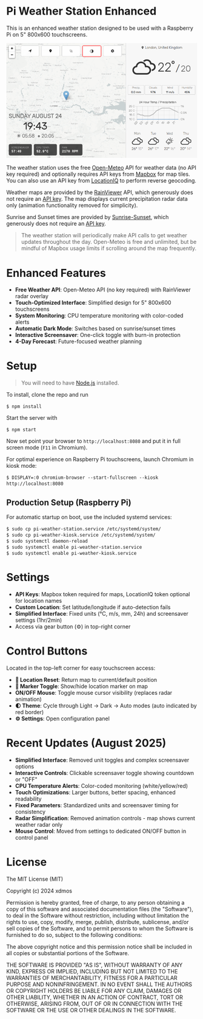 
# Pi Weather Station Enhanced

This is an enhanced weather station designed to be used with a Raspberry Pi on 5" 800x600 touchscreens.

![pi-weather-station](pi-weather-station.png)

The weather station uses the free [Open-Meteo](https://open-meteo.com/) API for weather data (no API key required) and optionally requires API keys from [Mapbox](https://www.mapbox.com/) for map tiles. You can also use an API key from [LocationIQ](https://locationiq.com/) to perform reverse geocoding.

Weather maps are provided by the [RainViewer](https://www.rainviewer.com/) API, which generously does not require an [API key](https://www.rainviewer.com/api.html). The map displays current precipitation radar data only (animation functionality removed for simplicity).

Sunrise and Sunset times are provided by [Sunrise-Sunset](https://sunrise-sunset.org/), which generously does not require an [API key](https://sunrise-sunset.org/api).

> The weather station will periodically make API calls to get weather updates throughout the day. Open-Meteo is free and unlimited, but be mindful of Mapbox usage limits if scrolling around the map frequently.

# Enhanced Features

- **Free Weather API**: Open-Meteo API (no key required) with RainViewer radar overlay
- **Touch-Optimized Interface**: Simplified design for 5" 800x600 touchscreens  
- **System Monitoring**: CPU temperature monitoring with color-coded alerts
- **Automatic Dark Mode**: Switches based on sunrise/sunset times
- **Interactive Screensaver**: One-click toggle with burn-in protection
- **4-Day Forecast**: Future-focused weather planning

# Setup

> You will need to have [Node.js](https://nodejs.org/) installed.

To install, clone the repo and run

    $ npm install

Start the server with

    $ npm start

Now set point your browser to `http://localhost:8080` and put it in full screen mode (`F11` in Chromium).

For optimal experience on Raspberry Pi touchscreens, launch Chromium in kiosk mode:

    $ DISPLAY=:0 chromium-browser --start-fullscreen --kiosk http://localhost:8080

## Production Setup (Raspberry Pi)

For automatic startup on boot, use the included systemd services:

    $ sudo cp pi-weather-station.service /etc/systemd/system/
    $ sudo cp pi-weather-kiosk.service /etc/systemd/system/
    $ sudo systemctl daemon-reload
    $ sudo systemctl enable pi-weather-station.service
    $ sudo systemctl enable pi-weather-kiosk.service

# Settings

- **API Keys**: Mapbox token required for maps, LocationIQ token optional for location names
- **Custom Location**: Set latitude/longitude if auto-detection fails
- **Simplified Interface**: Fixed units (°C, m/s, mm, 24h) and screensaver settings (1hr/2min)
- Access via gear button (⚙️) in top-right corner

# Control Buttons

Located in the top-left corner for easy touchscreen access:
- **🧭 Location Reset**: Return map to current/default position
- **📍 Marker Toggle**: Show/hide location marker on map
- **ON/OFF Mouse**: Toggle mouse cursor visibility (replaces radar animation)
- **🌓 Theme**: Cycle through Light → Dark → Auto modes (auto indicated by red border)
- **⚙️ Settings**: Open configuration panel

# Recent Updates (August 2025)

- **Simplified Interface**: Removed unit toggles and complex screensaver options
- **Interactive Controls**: Clickable screensaver toggle showing countdown or "OFF"  
- **CPU Temperature Alerts**: Color-coded monitoring (white/yellow/red)
- **Touch Optimizations**: Larger buttons, better spacing, enhanced readability
- **Fixed Parameters**: Standardized units and screensaver timing for consistency
- **Radar Simplification**: Removed animation controls - map shows current weather radar only
- **Mouse Control**: Moved from settings to dedicated ON/OFF button in control panel

# License

The MIT License (MIT)

Copyright (c) 2024 xdmos

Permission is hereby granted, free of charge, to any person obtaining a copy of this software and associated documentation files (the "Software"), to deal in the Software without restriction, including without limitation the rights to use, copy, modify, merge, publish, distribute, sublicense, and/or sell copies of the Software, and to permit persons to whom the Software is furnished to do so, subject to the following conditions:

The above copyright notice and this permission notice shall be included in all copies or substantial portions of the Software.

THE SOFTWARE IS PROVIDED "AS IS", WITHOUT WARRANTY OF ANY KIND, EXPRESS OR IMPLIED, INCLUDING BUT NOT LIMITED TO THE WARRANTIES OF MERCHANTABILITY, FITNESS FOR A PARTICULAR PURPOSE AND NONINFRINGEMENT. IN NO EVENT SHALL THE AUTHORS OR COPYRIGHT HOLDERS BE LIABLE FOR ANY CLAIM, DAMAGES OR OTHER LIABILITY, WHETHER IN AN ACTION OF CONTRACT, TORT OR OTHERWISE, ARISING FROM, OUT OF OR IN CONNECTION WITH THE SOFTWARE OR THE USE OR OTHER DEALINGS IN THE SOFTWARE.
